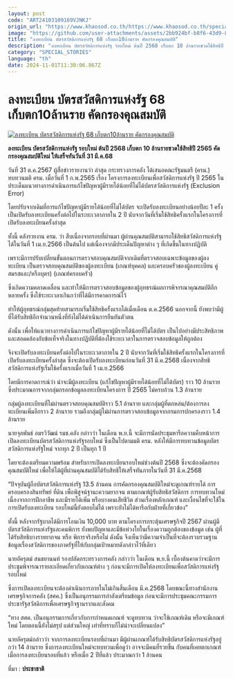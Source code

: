 ```yaml
---
layout: post
code: "ART24103109169VJNKJ"
origin_url: "https://www.khaosod.co.th/https://www.khaosod.co.th/special-stories/news_9483802"
image: "https://github.com/user-attachments/assets/2bb924bf-b8f6-43d9-8519-c5b690b41173"
title: "ลงทะเบียน บัตรสวัสดิการแห่งรัฐ 68 เก็บตก10ล้านราย คัดกรองคุณสมบัติ"
description: "ลงทะเบียน บัตรสวัสดิการแห่งรัฐ รอบใหม่ ต้นปี 2568 เก็บตก 10 ล้านรายชวดใช้สิทธิปี 2565 คัดกรองคุณสมบัติใหม่ ให้เสร็จทันวันที่ 31 มี.ค.68"
category: "SPECIAL_STORIES"
language: "th"
date: 2024-11-01T11:30:06.867Z
---
```


# ลงทะเบียน บัตรสวัสดิการแห่งรัฐ 68 เก็บตก10ล้านราย คัดกรองคุณสมบัติ

[![ลงทะเบียน บัตรสวัสดิการแห่งรัฐ 68 เก็บตก10ล้านราย คัดกรองคุณสมบัติ](https://www.khaosod.co.th/wpapp/uploads/2024/10/State-Welfare-Card-Year-68.jpg "ลงทะเบียน บัตรสวัสดิการแห่งรัฐ 68 เก็บตก10ล้านราย คัดกรองคุณสมบัติ")](https://www.khaosod.co.th/wpapp/uploads/2024/10/State-Welfare-Card-Year-68.jpg)

**ลงทะเบียน บัตรสวัสดิการแห่งรัฐ รอบใหม่ ต้นปี 2568 เก็บตก 10 ล้านรายชวดใช้สิทธิปี 2565 คัดกรองคุณสมบัติใหม่ ให้เสร็จทันวันที่ 31 มี.ค.68**

วันที่ 31 ต.ค.2567 ผู้สื่อข่าวรายงานว่า ล่าสุด กระทรวงการคลัง ได้เสนอคณะรัฐมนตรี (ครม.) ทบทวนมติ ครม. เมื่อวันที่ 1 ก.พ.2565 เรื่อง โครงการลงทะเบียนเพื่อสวัสดิการแห่งรัฐ ปี 2565 ในประเด็นแนวทางการดำเนินการแก้ไขปัญหาผู้มีรายได้น้อยที่ไม่ได้บัตรสวัสดิการแห่งรัฐ (Exclusion Error)

โดยปรับจากเดิมที่การแก้ไขปัญหาผู้มีรายได้น้อยที่ไม่ได้บัตร จะเปิดรับลงทะเบียนอย่างน้อยปีละ 1 ครั้ง เป็นเปิดรับลงทะเบียนครั้งต่อไปในระยะเวลาภายใน 2 ปี นับจากวันที่เริ่มใช้สิทธิครั้งแรกในโครงการที่เปิดรับลงทะเบียนครั้งล่าสุด

ทั้งนี้ คลังรายงาน ครม. ว่า สืบเนื่องจากรอบที่ผ่านมา ผู้ผ่านคุณสมบัติสามารถใช้สิทธิสวัสดิการแห่งรัฐได้ในวันที่ 1 เม.ย.2566 เป็นต้นไป แต่เนื่องจากมีประเด็นปัญหาต่าง ๆ ที่เกิดขึ้นในทางปฏิบัติ

เพราะมีการปรับเปลี่ยนขั้นตอนการตรวจสอบคุณสมบัติจากเดิมที่ตรวจสอบเฉพาะข้อมูลของผู้ลงทะเบียน เป็นตรวจสอบคุณสมบัติของผู้ลงทะเบียน (เกณฑ์บุคคล) และครอบครัวของผู้ลงทะเบียน คู่สมรสและ/หรือบุตร) (เกณฑ์ครอบครัว)

ซึ่งเกิดความคลาดเคลื่อน และทำให้มีการตรวจสอบข้อมูลของผู้อุทธรณ์ผลการพิจารณาคุณสมบัติอีกหลายครั้ง ซึ่งใช้ระยะเวลาเกินกว่าที่ได้มีการคาดการณ์ไว้

ทำให้ผู้อุทธรณ์กลุ่มสุดท้ายสามารถเริ่มใช้สิทธิครั้งแรกได้เมื่อเดือน ต.ค.2566 นอกจากนี้ ยังพบว่ามีผู้ที่ได้รับสิทธิอีกจำนวนหนึ่งที่ยังไม่ได้ดำเนินการยืนยันตัวตน

ดังนั้น เพื่อให้แนวทางการดำเนินการแก้ไขปัญหาผู้มีรายได้น้อยที่ไม่ได้บัตร เป็นไปอย่างมีประสิทธิภาพและสอดคล้องกับข้อเท็จจริงในทางปฏิบัติที่ต้องใช้ระยะเวลาในการตรวจสอบข้อมูลให้ถูกต้อง

จึงจะเปิดรับลงทะเบียนครั้งต่อไปในระยะเวลาภายใน 2 ปี นับจากวันที่เริ่มใช้สิทธิครั้งแรกในโครงการที่เปิดรับลงทะเบียนครั้งล่าสุด ซึ่งจะต้องเปิดรับลงทะเบียนก่อนวันที่ 31 มี.ค.2568 เนื่องจากสิทธิสวัสดิการแห่งรัฐเริ่มใช้ครั้งแรกเมื่อวันที่ 1 เม.ย.2566

โดยมีการคาดการณ์ว่า น่าจะมีผู้ลงทะเบียน (แก้ไขปัญหาผู้มีรายได้น้อยที่ไม่ได้บัตร) ราว 10 ล้านราย ซึ่งประมาณการจากกลุ่มกรอกข้อมูลลงทะเบียนโครงการ ปี 2565 ไม่ครบถ้วน 1.3 ล้านราย

กลุ่มผู้ลงทะเบียนที่ไม่ผ่านตรวจสอบคุณสมบัติราว 5.1 ล้านราย และกลุ่มผู้ที่ตกหล่น/ต้องการลงทะเบียนเพิ่มอีกราว 2 ล้านราย รวมถึงกลุ่มผู้ไม่ผ่านการตรวจสอบข้อมูลจากกรมการปกครองราว 1.4 ล้านราย

นายจุลพันธ์ อมรวิวัฒน์ รมช.คลัง กล่าวว่า ในเดือน พ.ย.นี้ จะมีการนัดประชุมหารือความคืบหน้าการเปิดลงทะเบียนบัตรสวัสดิการแห่งรัฐรอบใหม่ ซึ่งเป็นไปตามมติ ครม. หลังให้มีการทบทวนข้อมูลบัตรสวัสดิการแห่งรัฐใหม่ จากทุก 2 ปี เป็นทุก 1 ปี

โดยจะต้องเตรียมความพร้อม สำหรับการเปิดลงทะเบียนรอบใหม่ช่วงต้นปี 2568 ซึ่งจะต้องคัดกรองคุณสมบัติใหม่ เพื่อให้ได้ผู้ที่ผ่านคุณสมบัติได้รับสิทธิให้เสร็จทันภายในวันที่ 31 มี.ค.2568

“ปัจจุบันผู้ถือบัตรสวัสดิการแห่งรัฐ 13.5 ล้านคน การคัดกรองคุณสมบัติใหม่จะดูเกณฑ์รายได้ การครอบครองสินทรัพย์ ที่ดิน เพื่อพิสูจน์ฐานะความยากจน ตามเกณฑ์ผู้รับสิทธิสวัสดิการ การทบทวนใหม่ เนื่องจากการฝึกอาชีพ และมีรายได้เพิ่ม หรือบางคนเสียชีวิต ส่วนเรื่องหลักเกณฑ์ และเงื่อนไขที่จะใช้ในการเปิดรับลงทะเบียน รอบใหม่นี้ยังตอบไม่ได้ เพราะยังไม่ได้หารือกับฝ่ายที่เกี่ยวข้อง”

ทั้งนี้ หลังจากรัฐบาลได้มีการโอนเงิน 10,000 บาท ตามโครงการกระตุ้นเศรษฐกิจปี 2567 ผ่านผู้มีบัตรสวัสดิการแห่งรัฐและคนพิการ ยังพบปัญหาและมีข้อห่วงใยในเรื่องความถูกต้องของข้อมูล เช่น ผู้ที่ได้รับสิทธิบางรายยากจน หรือ พิการจริงหรือไม่ ดังนั้น จึงเห็นว่ามีความจำเป็นที่จะต้องรวบรวมฐานข้อมูลเรื่องสวัสดิการของภาครัฐที่ให้กับกลุ่มเป้าหมายดังกล่าวไว้ที่เดียว

นายอัครุตม์ สนธยานนท์ รองปลัดกระทรวงการคลัง กล่าวว่า ในเดือน พ.ย.นี้ เบื้องต้นคาดว่าจะมีการประชุมพิจารณารายละเอียดเกี่ยวกับเกณฑ์ต่าง ๆ ก่อนจะมีการเปิดให้ลงทะเบียนเพื่อสวัสดิการแห่งรัฐรอบใหม่

ซึ่งการเปิดลงทะเบียนจะต้องดำเนินการภายในไม่เกินสิ้นเดือน มี.ค.2568 โดยขณะนี้ทางสำนักงานเศรษฐกิจการคลัง (สศค.) ซึ่งเป็นอนุกรรมการกำลังเตรียมข้อมูล ก่อนจะมีการประชุมคณะกรรมการประชารัฐสวัสดิการเพื่อเศรษฐกิจฐานรากและสังคม

“ทาง สศค. เป็นอนุกรรมการเกี่ยวกับการกําหนดเกณฑ์ จะดูทบทวน ว่าจะใช้เกณฑ์เดิม หรือจะมีเกณฑ์ใหม่ โดยตอนนี้ยังไม่สรุป แต่ส่วนใหญ่ เท่าที่ทราบก็ไม่น่าจะเปลี่ยนแปลง”

นายอัครุตม์กล่าวว่า จากการลงทะเบียนรอบที่ผ่านมา มีผู้ผ่านเกณฑ์ได้รับสิทธิบัตรสวัสดิการแห่งรัฐอยู่กว่า 14 ล้านราย ซึ่งการลงทะเบียนใหม่จะทบทวนเพื่อดูว่า อาจจะมีคนที่รวยขึ้น กับคนที่เคยตกเกณฑ์เมื่อการลงทะเบียนรอบที่แล้ว หรือเมื่อ 2 ปีที่แล้ว ประมาณกว่า 1 ล้านคน

ที่มา : **ประชาชาติ**